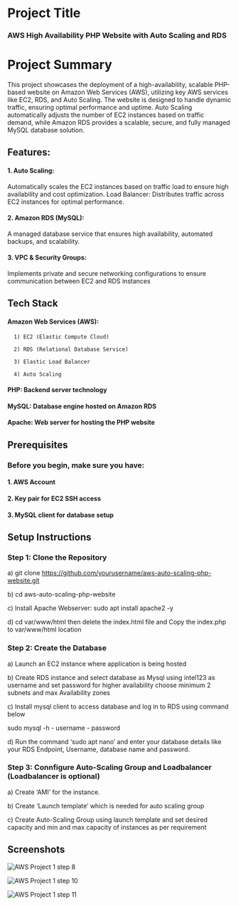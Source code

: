 # Project Title

### AWS High Availability PHP Website with Auto Scaling and RDS

# Project Summary
This project showcases the deployment of a high-availability, scalable PHP-based website on Amazon Web Services (AWS), utilizing key AWS services like EC2, RDS, and Auto Scaling. The website is designed to handle dynamic traffic, ensuring optimal performance and uptime. Auto Scaling automatically adjusts the number of EC2 instances based on traffic demand, while Amazon RDS provides a scalable, secure, and fully managed MySQL database solution.



## Features:

#### 1. Auto Scaling:
Automatically scales the EC2 instances based on traffic load to ensure high availability and cost optimization.
Load Balancer: Distributes traffic across EC2 instances for optimal performance.
#### 2. Amazon RDS (MySQL): 
A managed database service that ensures high availability, automated backups, and scalability.
#### 3. VPC & Security Groups: 
Implements private and secure networking configurations to ensure communication between EC2 and RDS instances
## Tech Stack
#### Amazon Web Services (AWS):

      1) EC2 (Elastic Compute Cloud)

      2) RDS (Relational Database Service)

      3) Elastic Load Balancer

      4) Auto Scaling

#### PHP: Backend server technology

#### MySQL: Database engine hosted on Amazon RDS

#### Apache: Web server for hosting the PHP website
## Prerequisites

### Before you begin, make sure you have:

#### 1. AWS Account

#### 2. Key pair for EC2 SSH access

#### 3. MySQL client for database setup
## Setup Instructions

### Step 1: Clone the Repository

a) git clone https://github.com/yourusername/aws-auto-scaling-php-website.git

b) cd aws-auto-scaling-php-website

c) Install Apache Webserver: sudo apt install apache2 -y
 
d) cd var/www/html then delete the index.html file and 
   Copy the  index.php to var/www/html location

### Step 2: Create the Database

a) Launch an EC2 instance where application is being hosted

b) Create RDS instance and select database as Mysql using intel123 as username and set password for higher availability choose minimum 2 subnets and max Availability zones

c) Install mysql client to access database and log in to RDS using command below

sudo mysql -h <RDS Endpoint> - username - password

d) Run the command ‘sudo apt nano’ and enter your database details like your RDS Endpoint, Username, database name and password.
 
### Step 3: Connfigure Auto-Scaling Group and Loadbalancer (Loadbalancer is optional)

a) Create ‘AMI’ for the instance. 

b) Create ‘Launch template’ which is needed for auto scaling group

c) Create Auto-Scaling Group using launch template and set desired capacity and min and max capacity of instances as per requirement

## Screenshots

![AWS Project 1 step 8](https://github.com/user-attachments/assets/220b80de-5229-4f33-a477-e4f744472c2e)

![AWS Project 1 step 10](https://github.com/user-attachments/assets/b439aacd-c485-4f67-9435-a306fbb40790)

![AWS Project 1 step 11](https://github.com/user-attachments/assets/51dabbe1-2f5f-4526-963b-1813c8b4b6a4)
